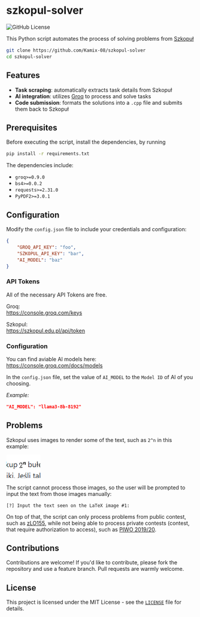 # szkopul-solver

![GitHub License](https://img.shields.io/github/license/Kamix-08/szkopul-solver)

This Python script automates the process of solving problems from [Szkopuł](https://szkopul.edu.pl)

```bash
git clone https://github.com/Kamix-08/szkopul-solver
cd szkopul-solver
```

## Features

- **Task scraping**: automatically extracts task details from Szkopuł
- **AI integration**: utilizes [Groq](https://groq.com) to process and solve tasks
- **Code submission**: formats the solutions into a `.cpp` file and submits them back to Szkopuł

## Prerequisites

Before executing the script, install the dependencies, by running

```bash
pip install -r requirements.txt
```

The dependencies include:

- `groq>=0.9.0`
- `bs4>=0.0.2`
- `requests>=2.31.0`
- `PyPDF2>=3.0.1`

## Configuration

Modify the `config.json` file to include your credentials and configuration:

```json
{
    "GROQ_API_KEY": "foo",
    "SZKOPUL_API_KEY": "bar",
    "AI_MODEL": "baz"
}
```

### API Tokens

All of the necessary API Tokens are free.

Groq: <br> https://console.groq.com/keys

Szkopul: <br> https://szkopul.edu.pl/api/token

### Configuration

You can find aviable AI models here: <br> https://console.groq.com/docs/models

In the `config.json` file, set the value of `AI_MODEL` to the `Model ID` of AI of you choosing.

_Example:_

```json
"AI_MODEL": "llama3-8b-8192"
```

## Problems

Szkopul uses images to render some of the text, such as `2^n` in this example:

![Example of incorrectly rendered text](images/img03.png "Example of incorrectly rendered text")

The script cannot process those images, so the user will be prompted to input the text from those images manually:

```plaintext
[?] Input the text seen on the LaTeX image #1: 
```

On top of that, the script can only process problems from public contest, such as [zLO155](https://szkopul.edu.pl/c/zlo155/), while not being able to process private contests (contest, that require authorization to access), such as [PIWO 2019/20](https://szkopul.edu.pl/c/piwo-201920/).

## Contributions

Contributions are welcome! If you'd like to contribute, please fork the repository and use a feature branch. Pull requests are warmly welcome.

## License 

This project is licensed under the MIT License - see the [`LICENSE`](./LICENSE) file for details.